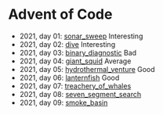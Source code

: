 # Advent of Code
- 2021, day 01: [sonar_sweep](./src/sonar_sweep.rs) Interesting
- 2021, day 02: [dive](./src/dive.rs) Interesting 
- 2021, day 03: [binary_diagnostic](./src/binary_diagnostic.rs) Bad
- 2021, day 04: [giant_squid](./src/giant_squid.rs) Average
- 2021, day 05: [hydrothermal_venture](./src/hydrothermal_venture.rs) Good
- 2021, day 06: [lanternfish](./src/lanternfish.rs) Good
- 2021, day 07: [treachery_of_whales](./src/treachery_of_whales.rs)
- 2021, day 08: [seven_segment_search](./src/seven_segment_search.rs)
- 2021, day 09: [smoke_basin](./src/smoke_basin.rs)
